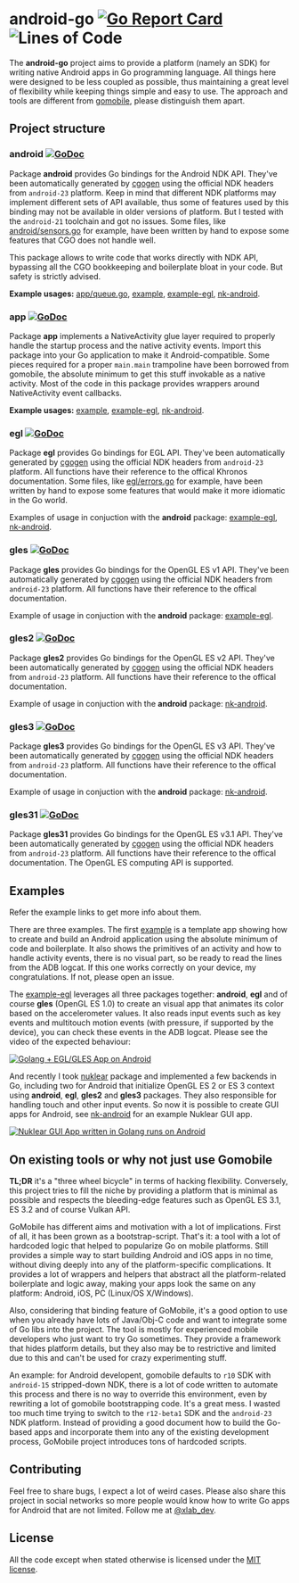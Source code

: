 android-go [![Go Report Card](https://goreportcard.com/badge/github.com/xlab/android-go)](https://goreportcard.com/report/github.com/xlab/android-go) ![Lines of Code](https://img.shields.io/badge/lines-7K-blue.svg)
==========

The **android-go** project aims to provide a platform (namely an SDK) for
writing native Android apps in Go programming language. All things here were
designed to be less coupled as possible, thus maintaining a great level of
flexibility while keeping things simple and easy to use. The approach and tools
are different from [gomobile](https://github.com/golang/mobile), please
distinguish them apart.

## Project structure

### android [![GoDoc](https://godoc.org/github.com/xlab/android-go/android?status.svg)](https://godoc.org/github.com/xlab/android-go/android)

Package **android** provides Go bindings for the Android NDK API. They've been
automatically generated by [cgogen](https://cgogen.com) using the
official NDK headers from `android-23` platform. Keep in mind that different NDK
platforms may implement different sets of API available, thus some of features
used by this binding may not be available in older versions of platform. But I
tested with the `android-21` toolchain and got no issues. Some files, like
[android/sensors.go] for example, have been written by hand to expose some
features that CGO does not handle well.

This package allows to write code that works directly with NDK API, bypassing
all the CGO bookkeeping and boilerplate bloat in your code. But safety is
strictly advised.

**Example usages:** [app/queue.go], [example], [example-egl], [nk-android].

[app/queue.go]: https://github.com/xlab/android-go/blob/master/app/queue.go
[android/sensors.go]: https://github.com/xlab/android-go/blob/master/android/sensors.go

### app [![GoDoc](https://godoc.org/github.com/xlab/android-go/app?status.svg)](https://godoc.org/github.com/xlab/android-go/app)

Package **app** implements a NativeActivity glue layer required to properly
handle the startup process and the native activity events. Import this package
into your Go application to make it Android-compatible. Some pieces required
for a proper `main.main` trampoline have been borrowed from gomobile, the
absolute minimum to get this stuff invokable as a native activity. Most of the
code in this package provides wrappers around NativeActivity event callbacks.

**Example usages:** [example], [example-egl], [nk-android].

[example]: https://github.com/xlab/android-go/tree/master/example
[example-egl]: https://github.com/xlab/android-go/tree/master/example-egl

### egl [![GoDoc](https://godoc.org/github.com/xlab/android-go/egl?status.svg)](https://godoc.org/github.com/xlab/android-go/egl)

Package **egl** provides Go bindings for EGL API. They've been automatically
generated by [cgogen](https://cgogen.com) using the official NDK headers
from `android-23` platform. All functions have their reference to the offical
Khronos documentation. Some files, like [egl/errors.go] for example, have been
written by hand to expose some features that would make it more idiomatic in the
Go world.

Examples of usage in conjuction with the **android** package: [example-egl], [nk-android].

[egl/errors.go]: https://github.com/xlab/android-go/blob/master/egl/errors.go

### gles [![GoDoc](https://godoc.org/github.com/xlab/android-go/gles?status.svg)](https://godoc.org/github.com/xlab/android-go/gles)

Package **gles** provides Go bindings for the OpenGL ES v1 API. They've been
automatically generated by [cgogen](https://cgogen.com) using the
official NDK headers from `android-23` platform. All functions have their
reference to the offical documentation.

Example of usage in conjuction with the **android** package: [example-egl].

### gles2 [![GoDoc](https://godoc.org/github.com/xlab/android-go/gles2?status.svg)](https://godoc.org/github.com/xlab/android-go/gles2)

Package **gles2** provides Go bindings for the OpenGL ES v2 API. They've been
automatically generated by [cgogen](https://cgogen.com) using the
official NDK headers from `android-23` platform. All functions have their
reference to the offical documentation.

Example of usage in conjuction with the **android** package: [nk-android].

### gles3 [![GoDoc](https://godoc.org/github.com/xlab/android-go/gles3?status.svg)](https://godoc.org/github.com/xlab/android-go/gles3)

Package **gles3** provides Go bindings for the OpenGL ES v3 API. They've been
automatically generated by [cgogen](https://cgogen.com) using the
official NDK headers from `android-23` platform. All functions have their
reference to the offical documentation.

Example of usage in conjuction with the **android** package: [nk-android].

### gles31 [![GoDoc](https://godoc.org/github.com/xlab/android-go/gles31?status.svg)](https://godoc.org/github.com/xlab/android-go/gles31)

Package **gles31** provides Go bindings for the OpenGL ES v3.1 API. They've been
automatically generated by [cgogen](https://cgogen.com) using the
official NDK headers from `android-23` platform. All functions have their
reference to the offical documentation. The OpenGL ES computing API is supported.

## Examples

Refer the example links to get more info about them.

There are three examples. The first [example] is a template app showing how
to create and build an Android application using the absolute minimum of code and
boilerplate. It also shows the primitives of an activity and how to handle
activity events, there is no visual part, so be ready to read the lines from the
ADB logcat. If this one works correctly on your device, my congratulations. If
not, please open an issue.

The [example-egl] leverages all three packages together: **android**, **egl**
and of course **gles** (OpenGL ES 1.0) to create an visual app that animates its color based
on the accelerometer values. It also reads input events such as key events and
multitouch motion events (with pressure, if supported by the device), you can
check these events in the ADB logcat. Please see the video of the expected
behaviour:

[![Golang + EGL/GLES App on Android](https://img.youtube.com/vi/H2cafzATUEw/0.jpg)](https://www.youtube.com/watch?v=H2cafzATUEw)

And recently I took [nuklear] package and implemented a few backends in Go,
including two for Android that initialize OpenGL ES 2 or ES 3 context using
**android**, **egl**, **gles2** and **gles3** packages. They also responsible
for handling touch and other input events. So now it is possible to create GUI
apps for Android, see [nk-android] for an example Nuklear GUI app.

[nuklear]: http://github.com/golang-ui/nuklear
[nk-android]: https://github.com/golang-ui/nuklear/tree/master/cmd/nk-android

[![Nuklear GUI App written in Golang runs on Android](https://img.youtube.com/vi/3-MiceegZlM/0.jpg)](https://www.youtube.com/watch?v=3-MiceegZlM)

## On existing tools or why not just use Gomobile

**TL;DR** it's a "three wheel bicycle" in terms of hacking flexibility. Conversely, this
project tries to fill the niche by providing a platform that is minimal as
possible and respects the bleeding-edge features such as OpenGL ES 3.1, ES 3.2
and of course Vulkan API.

GoMobile has different aims and motivation with a lot of implications. First of
all, it has been grown as a bootstrap-script. That's it: a tool with a lot of
hardcoded logic that helped to popularize Go on mobile platforms. Still provides a
simple way to start building Android and iOS apps in no time, without diving
deeply into any of the platform-specific complications. It provides a lot of wrappers and
helpers that abstract all the platform-related boilerplate and logic away,
making your apps look the same on any platform: Android, iOS, PC (Linux/OS
X/Windows).

Also, considering that binding feature of GoMobile, it's a good option to use
when you already have lots of Java/Obj-C code and want to integrate some of Go
libs into the project. The tool is mostly for experienced mobile developers who
just want to try Go sometimes. They provide a framework that hides platform
details, but they also may be to restrictive and limited due to this and can't
be used for crazy experimenting stuff.

An example: for Android developent, gomobile defaults to `r10` SDK with `android-15`
stripped-down NDK, there is a lot of code written to automate this process and
there is no way to override this environment, even by rewriting a lot of
gomobile bootstrapping code. It's a great mess. I wasted too much time trying to
switch to the `r12-beta1` SDK and the `android-23` NDK platform. Instead of providing
a good document how to build the Go-based apps and incorporate them into any of
the existing development process, GoMobile project introduces tons of
hardcoded scripts.

## Contributing

Feel free to share bugs, I expect a lot of weird cases. Please also share this
project in social networks so more people would know how to write Go apps for
Android that are not limited. Follow me at [@xlab_dev](https://twitter.com/xlab_dev).

## License

All the code except when stated otherwise is licensed under the [MIT license](/LICENSE.txt).
